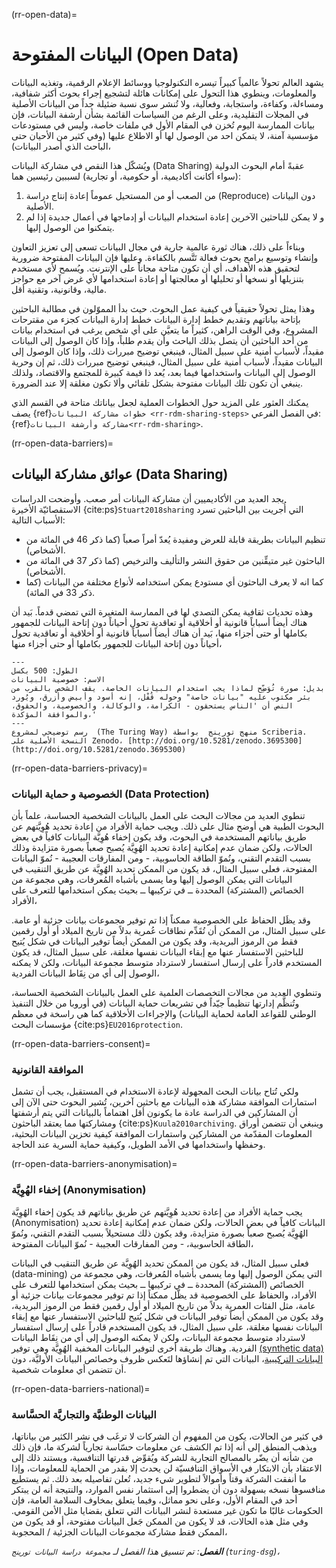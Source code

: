 (rr-open-data)=
#  البيانات المفتوحة (Open Data)

يشهد العالم تحولاً عالمياً كبيراً تيسره التكنولوجيا ووسائط الإعلام الرقمية، وتغذيه البيانات والمعلومات، وينطوي هذا التحول على إمكانات هائلة لتشجيع إجراء بحوث أكثر شفافية، ومساءلة، وكفاءة، واستجابة، وفعالية، ولا تُنشر سوى نسبة ضئيلة جداً من البيانات الأصلية في المجلات التقليدية، وعلى الرغم من السياسات القائمة بشأن أرشفة البيانات، فإن بيانات الممارسة اليوم تُخزن في المقام الأول في ملفات خاصة، وليس في مستودعات مؤسسية آمنة، لا يتمكن احد من الوصول لها أو الاطلاع عليها (وفي كثير من الأحيان حتى الباحث الذي أصدر البيانات)،

ويُشكّل هذا النقص في مشاركة البيانات (Data Sharing) عقبةً أمام البحوث الدولية (سواء أكانت أكاديمية، أو حكومية، أو تجارية) لسببين رئيسين هما:

1. من الصعب أو من المستحيل عموماً إعادة إنتاج دراسة (Reproduce) دون البيانات الأصلية.
2. و لا يمكن للباحثين الآخرين إعادة استخدام البيانات أو إدماجها في أعمال جديدة إذا لم يتمكنوا من الوصول إليها.

وبناءاً على ذلك، هناك ثورة عالمية جارية في مجال البيانات تسعى إلى تعزيز التعاون وإنشاء وتوسيع برامج بحوث فعالة تَتَّسم بالكفاءة. وعليها فإن البيانات المفتوحة ضرورية لتحقيق هذه الأهداف، أي أن تكون متاحة مجاناً على الإنترنت. ويُسمح لأي مستخدم بتنزيلها أو نسخها أو تحليلها أو معالجتها أو إعادة استخدامها لأي غرض آخر مع حواجز مالية، وقانونية، وتقنية أقل.

وهذا يمثل تحولاً حقيقياً في كيفية عمل البحوث. حيث بدأ المموّلون في مطالبة الباحثين بإتاحة بياناتهم وتقديم خطط إدارة البيانات خطط إدارة البيانات كجزء من مقترحات المشروع، وفي الوقت الراهن، كثيراً ما يتعيَّن على أي شخص يرغب في استخدام بيانات من أحد الباحثين أن يتصل بذلك الباحث وأن يقدم طلباً، وإذا كان الوصول إلى البيانات مقيداً، لأسباب أمنية على سبيل المثال، فينبغي توضيح مبررات ذلك، وإذا كان الوصول إلى البيانات مقيداً، لأسباب أمنية على سبيل المثال، فينبغي توضيح مبررات ذلك، ثم إن وحرية الوصول إلى البيانات واستخدامها فيما بعد، يُعد ذا قيمة كبيرة للمجتمع والاقتصاد، ولذلك ينبغي أن تكون تلك البيانات مفتوحة بشكل تلقائي وألا تكون مغلقة إلا عند الضرورة.

يمكنك العثور على المزيد حول الخطوات العملية لجعل بياناتك متاحة في القسم الذي يصف {ref}`خطوات مشاركة البيانات <rr-rdm-sharing-steps>` في الفصل الفرعي: {ref}`مشاركة وأرشفة البيانات<rr-rdm-sharing>`.

(rr-open-data-barriers)=
## عوائق  مشاركة البيانات (Data Sharing)
يجد العديد من الأكاديميين أن مشاركة البيانات أمر صعب. وأوضحت الدراسات الاستقصائيّة الأخيرة {cite:ps}`Stuart2018sharing` التي أُجريت بين الباحثين تسرد الأسباب التالية:

- تنظيم البيانات بطريقة قابلة للعرض ومفيدة يُعدّ أمراً صعباً (كما ذكر 46 في المائة من الأشخاص).
- الباحثون غير متيقِّنين من حقوق النشر والتأليف والترخيص (كما ذكر 37 في المائة من الأشخاص).
- كما انه لا يعرف الباحثون أي مستودع يمكن استخدامه لأنواع مختلفة من البيانات (كما ذكر 33 في المائة).

وهذه تحديات ثقافية يمكن التصدي لها في الممارسة المتغيرة التي تمضي قدماً. بَيد أن هناك أيضاً أسباباً قانونية أو أخلاقية أو تعاقدية تحول أحياناً دون إتاحة البيانات للجمهور بكاملها أو حتى أجزاء منها، بَيد أن هناك أيضاً أسباباً قانونية أو أخلاقية أو تعاقدية تحول أحياناً دون إتاحة البيانات للجمهور بكاملها أو حتى أجزاء منها،

```{figure} ../../figures/data-privacy.jpg
---
الطول: 500 بكسل
الاسم: خصوصية البيانات
بديل: صورة تُوَضِّح لماذا يجب استخدام البيانات الخاصة. يقف الشخص بالقرب من بئر مكتوب عليه "بيانات خاصة" وحوله قُفْل، إنه أسود وأبيض وأزرق، ويُورد النص أن 'الناس يستحقون - الكرامة، والوكالة، والخصوصية، والحقوق، والموافقة المؤكدة،'
---
رسم توضيحي لمشروع  (The Turing Way) منهج تورينج  بواسطة Scriberia. النسخة الأصلية على Zenodo، [http://doi.org/10.5281/zenodo.3695300](http://doi.org/10.5281/zenodo.3695300)
```

(rr-open-data-barriers-privacy)=
### الخصوصية و حماية البيانات (Data Protection)

تنطوي العديد من مجالات البحث على العمل بالبيانات الشخصية الحساسة، علماً بأن البحوث الطبية هي أوضح مثال على ذلك. ويجب حماية الأفراد من إعادة تحديد هُوِيَّتهم عن طريق بياناتهم المستخدمة في البحوث، وقد يكون إخفاء هُوِيَّة البيانات كافياً في بعض الحالات، ولكن ضمان عدم إمكانية إعادة تحديد الهُوِيَّة يُصبح صعباً بصورة متزايدة وذلك بسبب التقدم التقني، ونُموّ الطاقة الحاسوبية، - ومن المفارقات العجيبة - نُموّ البيانات المفتوحة، فعلى سبيل المثال، قد يكون من الممكن تحديد الهُوِيَّة عن طريق التنقيب في البيانات التي يمكن الوصول إليها وما يسمى بأشباه المُعرفات، وهي مجموعة من الخصائص (المشتركة) المحددة ــ في تركيبها ــ بحيث يمكن استخدامها للتعرف على الأفراد،

وقد يظَل الحفاظ على الخصوصية ممكناً إذا تم توفير مجموعات بيانات جزئية أو عامة. على سبيل المثال، من الممكن أن تُقَدِّم نطاقات عُمرية بدلاً من تاريخ الميلاد أو أول رقمين فقط من الرموز البريدية، وقد يكون من الممكن أيضاً توفير البيانات في شكل يُتيح للباحثين الاستفسار عنها مع إبقاء البيانات نفسها مغلقة، على سبيل المثال، قد يكون المستخدم قادراً على إرسال استفسار لاسترداد متوسط مجموعة البيانات، ولكن لا يمكنه الوصول إلى أي من نِقَاط البيانات الفردية،

وتنطوي العديد من مجالات التخصصات العلمية على العمل بالبيانات الشخصية الحساسة، وتُنظَّم إدارتها تنظيماً جيّداً في تشريعات حماية البيانات (في أوروبا من خلال التنفيذ الوطني للقواعد العامة لحماية البيانات) والإجراءات الأخلاقية كما هي راسخة في معظم مؤسسات البحث {cite:ps}`EU2016protection`.

(rr-open-data-barriers-consent)=
### الموافقة القانونية

ولكي تُتاح بيانات البحث المجهولة لإعادة الاستخدام في المستقبل، يجب أن تشمل استمارات الموافقة مشاركة هذه البيانات مع باحثين آخرين، تُشير البحوث حتى الآن إلى أن المشاركين في الدراسة عادة ما يكونون أقل اهتماماً بالبيانات التي يتم أرشفتها ومشاركتها مما يعتقد الباحثون {cite:ps}`Kuula2010archiving`. وينبغي أن تتضمن أوراق المعلومات المقدّمة من المشاركين واستمارات الموافقة كيفية تخزين البيانات البحثية، وحفظها واستخدامها في الأمد الطويل، وكيفية حماية السرية عند الحاجة.

(rr-open-data-barriers-anonymisation)=
### إخفاء الهُوِيَّة (Anonymisation)

يجب حماية الأفراد من إعادة تحديد هُوِيَّتهم عن طريق بياناتهم قد يكون إخفاء الهُوِيَّة  (Anonymisation) البيانات كافياً في بعض الحالات، ولكن ضمان عدم إمكانية إعادة تحديد الهُوِيَّة يُصبح صعباً بصورة متزايدة، وقد يكون ذلك مستحيلاً بسبب التقدم التقني، ونُموّ الطاقة الحاسوبية، - ومن المفارقات العجيبة - نُموّ البيانات المفتوحة،

فعلى سبيل المثال، قد يكون من الممكن تحديد الهُوِيَّة عن طريق التنقيب في البيانات (data-mining) التي يمكن الوصول إليها وما يسمى بأشباه المُعرفات، وهي مجموعة من الخصائص (المشتركة) المحددة ــ في تركيبها ــ بحيث يمكن استخدامها للتعرف على الأفراد، والحفاظ على الخصوصية قد يظّل ممكناً إذا تم توفير مجموعات بيانات جزئية أو عامة، مثل الفئات العمرية بدلاً من تاريخ الميلاد أو أول رقمين فقط من الرموز البريدية، وقد يكون من الممكن أيضاً توفير البيانات في شكل يُتيح للباحثين الاستفسار عنها مع إبقاء البيانات نفسها مغلقة، على سبيل المثال، قد يكون المستخدم قادراً على إرسال استفسار لاسترداد متوسط مجموعة البيانات، ولكن لا يمكنه الوصول إلى أي من نِقَاط البيانات الفردية. وهناك طريقة أخرى لتوفير البيانات المخفية الهُوِيَّة وهي توفير [(synthetic data) البيانات التركيبية](https://en.wikipedia.org/wiki/Synthetic_data)، البيانات التي تم إنشاؤها لتَعكس ظروف وخصائص البيانات الأوليَّة، دون أن تتضمن أي معلومات شخصية.


(rr-open-data-barriers-national)=
### البيانات الوطنيَّة والتجاريَّة الحسَّاسة

في كثير من الحالات، يكون من المفهوم أن الشركات لا ترغَب في نشر الكثير من بياناتها، ويذهب المنطق إلى أنه إذا تم الكشف عن معلومات حسّاسة تجارياً لشركة ما، فإن ذلك من شأنه أن يضّر بالمصالح التجارية للشركة ويُقوِّض قدرتها التنافسية، ويستند ذلك إلى الاعتقاد بأن الابتكار في الأسواق التنافسيّة لن يحدث إلا بقدر من الحماية للمعلومات، وإذا ما أنفقت الشركة وقتاً وأموالاً لتطوير شيء جديد، تُعلن تفاصيله بعد ذلك. ثم يستطيع منافسوها نسخه بسهولة دون أن يضطروا إلى استثمار نفس الموارد، والنتيجة أنه لن يبتكر أحد في المقام الأول، وعلى نحو مماثل، وفيما يتعلق بمخاوف السلامة العامة، فإن الحكومات غالبًا ما تكون غير مستعدة لنشر البيانات التي تتعلق بقضايا مثل الأمن القومي. وفي مثل هذه الحالات، قد لا يكون من الممكن جَعل البيانات مفتوحة، أو قد يكون من الممكن فقط مشاركة مجموعات البيانات الجزئية / المحجوبة،

***الفصل**: تم تنسيق هذا الفصل لـ `مجموعة دراسة البيانات تورينج` (`turing-dsg`)،*
